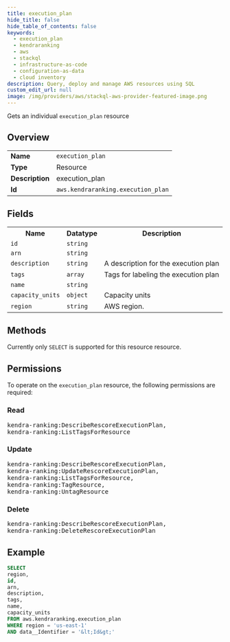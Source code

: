 ```yaml
---
title: execution_plan
hide_title: false
hide_table_of_contents: false
keywords:
  - execution_plan
  - kendraranking
  - aws
  - stackql
  - infrastructure-as-code
  - configuration-as-data
  - cloud inventory
description: Query, deploy and manage AWS resources using SQL
custom_edit_url: null
image: /img/providers/aws/stackql-aws-provider-featured-image.png
---
```

Gets an individual <code>execution_plan</code> resource

## Overview
<table><tbody>
<tr><td><b>Name</b></td><td><code>execution_plan</code></td></tr>
<tr><td><b>Type</b></td><td>Resource</td></tr>
<tr><td><b>Description</b></td><td>execution_plan</td></tr>
<tr><td><b>Id</b></td><td><code>aws.kendraranking.execution_plan</code></td></tr>
</tbody></table>

## Fields
<table><tbody>
<tr><th>Name</th><th>Datatype</th><th>Description</th></tr>
<tr><td><code>id</code></td><td><code>string</code></td><td></td></tr>
<tr><td><code>arn</code></td><td><code>string</code></td><td></td></tr>
<tr><td><code>description</code></td><td><code>string</code></td><td>A description for the execution plan</td></tr>
<tr><td><code>tags</code></td><td><code>array</code></td><td>Tags for labeling the execution plan</td></tr>
<tr><td><code>name</code></td><td><code>string</code></td><td></td></tr>
<tr><td><code>capacity_units</code></td><td><code>object</code></td><td>Capacity units</td></tr>
<tr><td><code>region</code></td><td><code>string</code></td><td>AWS region.</td></tr>

</tbody></table>

## Methods
Currently only <code>SELECT</code> is supported for this resource resource.

## Permissions

To operate on the <code>execution_plan</code> resource, the following permissions are required:

### Read
<pre>
kendra-ranking:DescribeRescoreExecutionPlan,
kendra-ranking:ListTagsForResource</pre>

### Update
<pre>
kendra-ranking:DescribeRescoreExecutionPlan,
kendra-ranking:UpdateRescoreExecutionPlan,
kendra-ranking:ListTagsForResource,
kendra-ranking:TagResource,
kendra-ranking:UntagResource</pre>

### Delete
<pre>
kendra-ranking:DescribeRescoreExecutionPlan,
kendra-ranking:DeleteRescoreExecutionPlan</pre>


## Example
```sql
SELECT
region,
id,
arn,
description,
tags,
name,
capacity_units
FROM aws.kendraranking.execution_plan
WHERE region = 'us-east-1'
AND data__Identifier = '&lt;Id&gt;'
```
